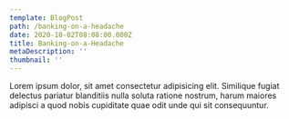 ```yaml
---
template: BlogPost
path: /banking-on-a-headache
date: 2020-10-02T08:08:00.000Z
title: Banking-on-a-Headache
metaDescription: ''
thumbnail: ''
---
```


Lorem ipsum dolor, sit amet consectetur adipisicing elit. Similique fugiat delectus pariatur blanditiis nulla soluta ratione nostrum, harum maiores adipisci a quod nobis cupiditate quae odit unde qui sit consequuntur.
